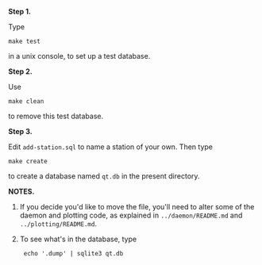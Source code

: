 **Step 1.**

Type

    make test

in a unix console, to set up a test database.

**Step 2.**

Use

    make clean

to remove this test database.

**Step 3.**

Edit `add-station.sql` to name a station of your own. Then type

    make create

to create a database named `qt.db` in the present directory.

**NOTES.**

1. If you decide you'd like to move the file, you'll need to alter some of the
   daemon and plotting code, as explained in `../daemon/README.md` and
`../plotting/README.md`.

2. To see what's in the database, type

        echo '.dump' | sqlite3 qt.db 



